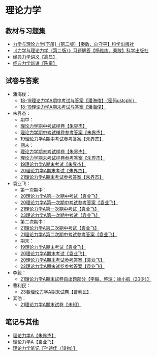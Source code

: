 # 理论力学

## 教材与习题集

* [力学与理论力学\[下册\]（第二版）【秦敢、向守平】科学出版社](https://easylink.cc/olisyl)
* [《力学与理论力学（第二版）》习题解答【杨维纮、秦敢】科学出版社](https://easylink.cc/e7hkq8)
* [经典力学讲义【高显】](https://easylink.cc/3zmvaj)
* [经典力学新讲【陈童】](https://easylink.cc/g3w8jt)

## 试卷与答案

* 潘海俊：
  * [18-19理论力学A期中考试与答案【潘海俊】（密码ustcphj）](https://easylink.cc/pwnqyu)
  * [18-19理论力学A期末考试与答案【潘海俊】](https://easylink.cc/al9ip7)
* 朱界杰：
  * 期中：
  * [理论力学期中考试样卷【朱界杰】](https://easylink.cc/t73w7u)
  * [理论力学期中考试样卷参考答案【朱界杰】](https://easylink.cc/a7tmqc)
  * [19理论力学A期中考试参考答案【朱界杰】](https://easylink.cc/2zstu6)
  * 期末：
  * [理论力学期末考试样卷【朱界杰】](https://easylink.cc/zjcqyg)
  * [理论力学期末考试样卷参考答案【朱界杰】](https://easylink.cc/uhckkp)
  * [19理论力学A期末考试【朱界杰】](https://easylink.cc/hh5yif)
  * [20理论力学A期末考试【朱界杰】](https://easylink.cc/h8hv70)
  * [21理论力学A期末考试参考答案【朱界杰】](https://easylink.cc/ltmkyn)
* 袁业飞：
  * 第一次期中：
  * [20理论力学A第一次期中考试【袁业飞】](https://easylink.cc/ow2igt)
  * [20理论力学A第一次期中考试参考答案【袁业飞】](https://easylink.cc/uomaxt)
  * [21理论力学A第一次期中考试【袁业飞】](https://easylink.cc/7bbvnp)
  * [23理论力学A第一次期中考试【袁业飞】](https://easylink.cc/5yy5b5)
  * 第二次期中：
  * [21理论力学A第二次期中考试【袁业飞】](https://easylink.cc/22a7v1)
  * [21理论力学A第二次期中考试参考答案【袁业飞】](https://easylink.cc/k5sqzp)
  * 期末：
  * [19理论力学A期末考试【袁业飞】](https://easylink.cc/ktb5tf)
  * [20理论力学A期末考试【袁业飞】](https://easylink.cc/qumks)
  * [20理论力学A期末考试参考答案【袁业飞】](https://easylink.cc/d0b1mw)
  * [22理论力学A期末试卷参考答案【袁业飞】](https://easylink.cc/zl40c2)
* 李毅：
  * [21理论力学A期末试卷自出题部分【李毅、整理：徐小航（20少）】](https://easylink.cc/dfutw4)
* 曹利民：
  * [23春理论力学A期末试卷【曹利民】](https://easylink.cc/elu4v0)
* 其他：
  * [21理论力学A期末试卷【未知】](https://easylink.cc/v7j01y)

## 笔记与其他

* [理论力学A【朱界杰】](https://easylink.cc/u6akca)
* [理论力学A【袁业飞】](https://easylink.cc/dt25bo)
* [理论力学笔记【孙诗佳（18物）】](https://easylink.cc/82icmx)
